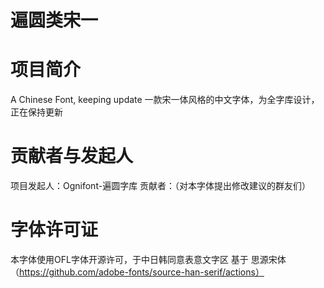 # 遍圆类宋一

# 项目简介
A Chinese Font, keeping update
一款宋一体风格的中文字体，为全字库设计，正在保持更新

# 贡献者与发起人
项目发起人：Ognifont-遍圆字库
贡献者：（对本字体提出修改建议的群友们）

# 字体许可证
本字体使用OFL字体开源许可，于中日韩同意表意文字区 基于 思源宋体（https://github.com/adobe-fonts/source-han-serif/actions）

